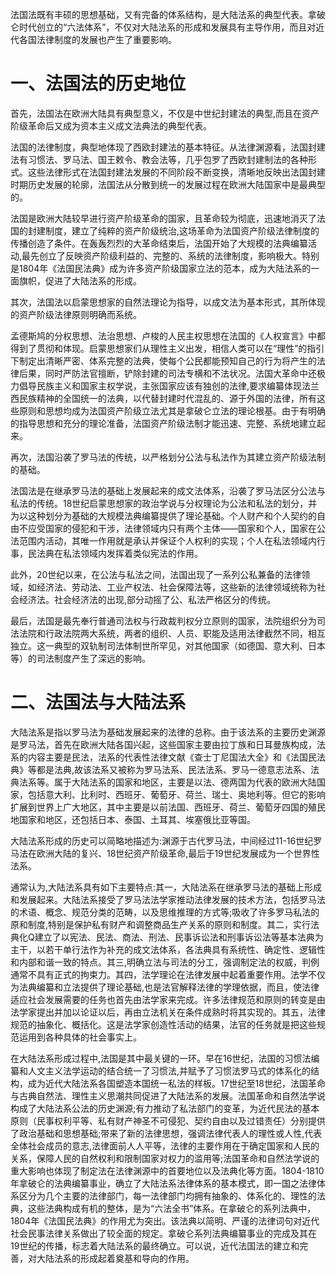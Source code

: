 法国法既有丰硕的思想基础，又有完备的体系结构，是大陆法系的典型代表。拿破仑时代创立的“六法体系”，不仅对大陆法系的形成和发展具有主导作用，而且对近代各国法律制度的发展也产生了重要影响。
# 一、法国法的历史地位
首先，法国法在欧洲大陆具有典型意义，不仅是中世纪封建法的典型,而且在资产阶级革命后又成为资本主义成文法典法的典型代表。

法国的法律制度，典型地体现了西欧封建法的基本特征。从法律渊源看，法国封建法有习惯法、罗马法、国王敕令、教会法等，几乎包罗了西欧封建制法的各种形式。这些法律形式在法国封建法发展的不同阶段不断变换，清晰地反映出法国封建时期历史发展的轮廓，法国法从分散到统一的发展过程在欧洲大陆国家中是最典型的。

法国是欧洲大陆较早进行资产阶级革命的国家，且革命较为彻底，迅速地消灭了法国的封建制度，建立了纯粹的资产阶级统治,这场革命为法国资产阶级法律制度的传播创造了条件。在轰轰烈烈的大革命结束后，法国开始了大规模的法典编纂活动,最先创立了反映资产阶级利益的、完整的、系统的法律制度，影响极大。特别是1804年《法国民法典》成为许多资产阶级国家立法的范本，成为大陆法系的一面旗帜，促进了大陆法系的形成。

其次，法国法以启蒙思想家的自然法理论为指导，以成文法为基本形式，其所体现的资产阶级法律原则明确而系统。

孟德斯鸠的分权思想、法治思想、卢梭的人民主权思想在法国的《人权宣言》中都得到了贯彻和体现。启蒙思想家们从理性主义出发，相信人类可以在“理性”的指引下制定出清晰严密、体系完整的法典，使每个公民都能预知自己的行为将产生的法律后果，同时严防法官擅断，铲除封建的司法专横和不法状况。法国大革命中还极力倡导民族主义和国家主权学说，主张国家应该有独创的法律,要求编纂体现法兰西民族精神的全国统一的法典，以代替封建时代混乱的、源于外国的法律，所有这些原则和思想均成为法国资产阶级立法尤其是拿破仑立法的理论根基。由于有明确的指导思想和充分的理论准备，法国资产阶级法制才能迅速、完整、系统地建立起来。

再次，法国沿袭了罗马法的传统，以严格划分公法与私法作为其建立资产阶级法制的基础。

法国法是在继承罗马法的基础上发展起来的成文法体系，沿袭了罗马法区分公法与私法的传统。18世纪启蒙思想家的政治学说与分权理论为公法和私法的划分，并为以这种划分为基础的大规模法典编纂提供了理论基础。个人财产和个人契约的自由不应受国家的侵犯和干涉，法律领域内只有两个主体——国家和个人，国家在公法范围内活动，其唯一作用就是承认并保证个人权利的实现；个人在私法领域内行事，民法典在私法领域内发挥着类似宪法的作用。

此外，20世纪以来，在公法与私法之间，法国出现了一系列公私兼备的法律领域，如经济法、劳动法、工业产权法、社会保障法等，这些新的法律领域统称为社会经济法。社会经济法的出现,部分动摇了公、私法严格区分的传统。

最后，法国是最先奉行普通司法权与行政裁判权分立原则的国家，法院组织分为司法法院和行政法院两大系统，两者的组织、人员、职能及适用法律截然不同，相互独立。这一典型的双轨制司法体制世所罕见，对其他国家（如德国、意大利、日本等）的司法制度产生了深远的影响。
# 二、法国法与大陆法系
大陆法系是指以罗马法为基础发展起来的法律的总称。由于该法系的主要历史渊源是罗马法，首先在欧洲大陆各国兴起，这些国家主要由拉丁族和日耳曼族构成，法系的内容主要是民法，法系的代表性法律文献《查士丁尼国法大全》和《法国民法典》等都是法典,故该法系又被称为罗马法系、民法法系、罗马一德意志法系、法典法系等。属于大陆法系的国家和地区，主要是以法、德两国为代表的欧洲大陆国家，包括意大利、比利时、西班牙、葡萄牙、荷兰、瑞士、奥地利等。但它的影响扩展到世界上广大地区，其中主要是以前法国、西班牙、荷兰、葡萄牙四国的殖民地国家和地区，还包括日本、泰国、土耳其、埃塞俄比亚等国。

大陆法系形成的历史可以简略地描述为:渊源于古代罗马法，中间经过11-16世纪罗马法在欧洲大陆的复兴、18世纪资产阶级革命,最后于19世纪发展成为一个世界性法系。

通常认为,大陆法系具有如下主要特点:其一，大陆法系在继承罗马法的基础上形成和发展起来。大陆法系接受了罗马法法学家推动法律发展的技术方法，包括罗马法的术语、概念、规范分类的范畴，以及思维推理的方式等;吸收了许多罗马私法的原和制度,特别是保护私有财产和调整商品生产关系的原则和制度。其二，实行法典化Q建立了以宪法、民法、商法、刑法、民事诉讼法和刑事诉讼法等基本法典为主干，以若干单行法作为补充的成文法体系，各法典具有系统性、确定性、逻辑性和内部和谐一致的特点。其三,明确立法与司法的分工，强调制定法的权威，判例通常不具有正式的拘束力。其四，法学理论在法律发展中起着重要作用。法学不仅为法典编纂和立法提供了理论基础,也是法官解释法律的学理依据，而且，使法律适应社会发展需要的任务也首先由法学家来完成。许多法律规范和原则的转变是由法学家提出并加以论证以后，再由立法机关在条件成熟时将其实现的。其五，法律规范的抽象化、概括化。这是法学家创造性活动的结果，法官的任务就是把这些规范运用到各种具体的社会事实上。

在大陆法系形成过程中,法国是其中最关键的一环。早在16世纪，法国的习惯法编纂和人文主义法学运动的结合统一了习惯法,并赋予了习惯法罗马式的体系化的结构，成为近代大陆法系各国塑造本国统一私法的样板。17世纪至18世纪，法国革命与古典自然法、理性主义思潮共同促进了大陆法系的发展。法国革命和自然法学说构成了大陆法系公法的历史渊源;有力推动了私法部门的变革，为近代民法的基本原则（民事权利平等、私有财产神圣不可侵犯、契约自由以及过错责任）分别提供了政治基础和思想基础;带来了新的法律思想，强调法律代表人的理性或人性,代表全体社会成员的意志,法律面前人人平等，法律的主要作用在于确定国家和人民的关系，保障人民的自然权利和限制国家对权力的滥用等;法国革命和自然法学说的重大影响也体现了制定法在法律渊源中的首要地位以及法典化等方面。1804-1810年拿破仑的法典编纂事业，确立了大陆法系法律体系的基本模式，即一国之法律体系区分为几个主要的法律部门，每一法律部门均拥有抽象的、体系化的、理性的法典，这些法典构成有机的整体，是为“六法全书”体系。在拿破仑的系列法典中，1804年《法国民法典》的作用尤为突出。该法典以简明、严谨的法律词句对近代社会民事法律关系做出了较全面的规定。拿破仑系列法典编纂事业的完成及其在19世纪的传播，标志着大陆法系的最终确立。可以说，近代法国法的建立和完善，对大陆法系的形成起着奠基和导向的作用。